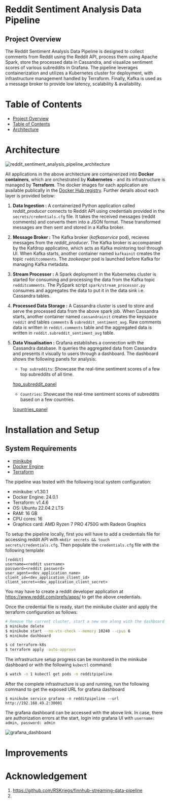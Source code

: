 # Reddit Sentiment Analysis Data Pipeline
## Project Overview
The Reddit Sentiment Analysis Data Pipeline is designed to collect comments from Reddit using the Reddit API, process them using Apache Spark, store the processed data in Cassandra, and visualize sentiment scores of various subreddits in Grafana. The pipeline leverages containerization and utilizes a Kubernetes cluster for deployment, with infrastructure management handled by Terraform. Finally, Kafka is used as a message broker to provide low latency, scalability & availability.

# Table of Contents
- [Project Overview](#project-overview)
- [Table of Contents](#table-of-contents)
- [Architecture](#architecture)

# Architecture

<!Fill in the link>
![reddit_sentiment_analysis_pipeline_architecture](link)

All applications in the above architecture are containerized into **Docker containers**, which are orchestrated by **Kubernetes** - and its infrastructure is managed by **Terraform**. The docker images for each application are available publically in the [Docker Hub registry](https://hub.docker.com/repositories/nama1arpit). Further details about each layer is provided below:

1. **Data Ingestion :** A containerized Python application called *reddit_producer* connects to Reddit API using credentials provided in the `secrets/credentials.cfg` file. It takes the received messages (reddit comments) and converts them into a JSON format. These transformed messages are then sent and stored in a Kafka broker.

2. **Message Broker :** The Kafka broker (*kafkaservice* pod), recieves messages from the *reddit_producer*. The Kafka broker is accompanied by the Kafdrop applicatino, which acts as Kafka mointoring tool through UI. When Kafka starts, another container named `kafkainit` creates the topic `redditcomments`. The *zookeeper* pod is launched before Kafka for managing Kafka metadata.

3. **Stream Processer :** A Spark deployment in the Kubernetes cluster is started for consuming and processing the data from the Kafka topic `redditcomments`. The PySpark script `spark/stream_processor.py` consumes and aggregates the data to put it in the data sink i.e. Cassandra tables.

4. **Processed Data Storage :** A Cassandra cluster is used to store and serve the processed data from the above spark job. When Cassandra starts, another container named `cassandrainit` creates the keyspace `reddit` and tables `comments` & `subreddit_sentiment_avg`. Raw comments data is written in `reddit.comments` table and the aggregated data is written in `reddit.subreddit_sentiment_avg` table.

5. **Data Visualisation :** Grafana establishes a connection with the Cassandra database. It queries the aggregated data from Cassandra and presents it visually to users through a dashboard. The dashboard shows the following panels for analysis:

    - `Top subreddits`: Showcase the real-time sentiment scores of a few top subreddits of all time.
    <!Fill in the link>
    [!top_subreddit_panel](link)
    - `Countries`: Showcase the real-time sentiment scores of subreddits based on a few countries.
    <!Fill in the link>
    [!countries_panel](link)

# Installation and Setup
## System Requirements
- [minikube](https://minikube.sigs.k8s.io/docs/start/)
- [Docker Engine](https://www.docker.com/)
- [Terraform](https://www.terraform.io/)

The pipeline was tested with the following local system configuration:
- minikube: v1.30.1
- Docker Engine: 24.0.1
- Terraform: v1.4.6
- OS: Ubuntu 22.04.2 LTS
- RAM: 16 GB
- CPU cores: 16
- Graphics card: AMD Ryzen 7 PRO 4750G with Radeon Graphics

To setup the pipeline locally, first you will have to add a credentials file for accessing reddit API with `mkdir secrets && touch secrets/credentials.cfg`. Then populate the `credentials.cfg` file with the following template:

```
[reddit]
username=<reddit username>
password=<reddit password>
user_agent=<dev_application_name>
client_id=<dev_application_client_id>
client_secret=<dev_application_client_secret>
```
You may have to create a reddit developer application at https://www.reddit.com/prefs/apps/ to get the above credentials.

Once the credential file is ready, start the minikube cluster and apply the terraform configuration as follows:

```bash
# Remove the current cluster, start a new one along with the dashboard
$ minikube delete
$ minikube start --no-vtx-check --memory 10240 --cpus 6
$ minikube dashboard

$ cd terraform-k8s
$ terraform apply -auto-approve
```

The infrastructure setup progress can be monitored in the minikube dashboard or with the following `kubectl` command:
```bash
$ watch -n 1 kubectl get pods -n redditpipeline
```

After the complete infrastructure is up and running, run the following command to get the exposed URL for grafana dashboard

```
$ minikube service grafana -n redditpipeline --url
http://192.168.49.2:30001
```
The grafana dashboard can be accessed with the above link. In case, there are authorization errors at the start, login into grafana UI with `username: admin, password: admin`

<!Fill in the link>
![grafana_dashboard](link)

# Improvements

# Acknowledgement
1. https://github.com/RSKriegs/finnhub-streaming-data-pipeline
2. 